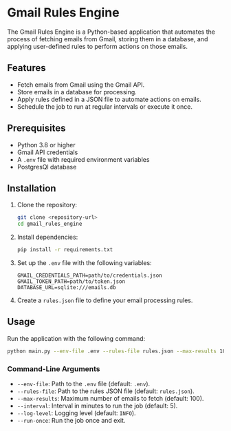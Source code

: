 # Gmail Rules Engine

The Gmail Rules Engine is a Python-based application that automates the process of fetching emails from Gmail, storing them in a database, and applying user-defined rules to perform actions on those emails.

## Features

- Fetch emails from Gmail using the Gmail API.
- Store emails in a database for processing.
- Apply rules defined in a JSON file to automate actions on emails.
- Schedule the job to run at regular intervals or execute it once.

## Prerequisites

- Python 3.8 or higher
- Gmail API credentials
- A `.env` file with required environment variables
- PostgresQl database

## Installation

1. Clone the repository:
   ```bash
   git clone <repository-url>
   cd gmail_rules_engine
   ```

2. Install dependencies:
   ```bash
   pip install -r requirements.txt
   ```

3. Set up the `.env` file with the following variables:
   ```
   GMAIL_CREDENTIALS_PATH=path/to/credentials.json
   GMAIL_TOKEN_PATH=path/to/token.json
   DATABASE_URL=sqlite:///emails.db
   ```

4. Create a `rules.json` file to define your email processing rules.

## Usage

Run the application with the following command:
```bash
python main.py --env-file .env --rules-file rules.json --max-results 100 --interval 5
```

### Command-Line Arguments

- `--env-file`: Path to the `.env` file (default: `.env`).
- `--rules-file`: Path to the rules JSON file (default: `rules.json`).
- `--max-results`: Maximum number of emails to fetch (default: 100).
- `--interval`: Interval in minutes to run the job (default: 5).
- `--log-level`: Logging level (default: `INFO`).
- `--run-once`: Run the job once and exit.

